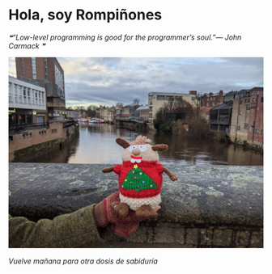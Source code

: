 # Hola, soy Rompiñones

<!--STARTS_HERE_QUOTE_README-->
<i>❝“Low-level programming is good for the programmer’s soul.”— John Carmack   ❞</i>
<!--ENDS_HERE_QUOTE_README-->

<!--START_SECTION:update_image-->
![alt text](https://raw.githubusercontent.com/focaalvarez/rompinones/main/.github/images/IMG_20220102_152428.jpg?raw=true)
<!--END_SECTION:update_image-->

*Vuelve mañana para otra dosis de sabiduría*
